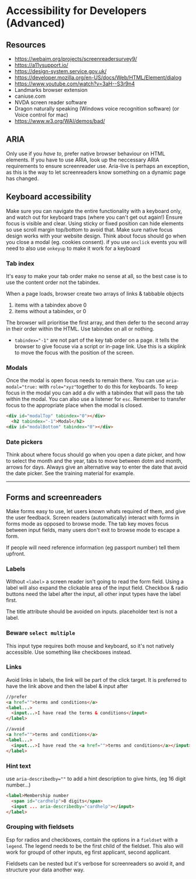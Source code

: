 # Accessibility for Developers (Advanced)

## Resources

- https://webaim.org/projects/screenreadersurvey9/
- https://a11ysupport.io/
- https://design-system.service.gov.uk/
- https://developer.mozilla.org/en-US/docs/Web/HTML/Element/dialog
- https://www.youtube.com/watch?v=3aH--S3r9n4
- Landmarks browser extension
- caniuse.com
- NVDA screen reader software
- Dragon naturally speaking (Windows voice recognition software) (or Voice control for mac)
- https://www.w3.org/WAI/demos/bad/


## ARIA

Only use if you _have to_, prefer native browser behaviour on HTML elements.  If you have to use ARIA, look up the neccessary ARIA requirements to ensure screenreader use. Aria-live is perhaps an exception, as this is the way to let screenreaders know something on a dynamic page has changed.

## Keyboard accessibility

Make sure you can navigate the entire functionality with a keyboard only, and watch out for keyboard traps (where you can't get out again!)
Ensure focus is visible and clear.  Using sticky or fixed position can hide elements so use scroll margin top/bottom to avoid that.
Make sure native focus design works with your website design.
Think about focus should go when you close a modal (eg. cookies consent).
if you use `onclick` events you will need to also use `onkeyup` to make it work for a keyboard

### Tab index

It's easy to make your tab order make no sense at all, so the best case is to use the content order not the tabindex.

When a page loads, browser create two arrays of links & tabbable objects

1. items with a tabindex above 0
2. items without a tabindex, or 0

The browser will prioritise the first array, and then defer to the second array in their order within the HTML. Use tabindex on all or nothing.

- `tabindex="-1"` are not part of the key tab order on a page. it tells the browser to give focuse via a script or in-page link. Use this is a skiplink to move the focus with the position of the screen.

### Modals

Once the modal is open focus needs to remain there.  You can use `aria-modal="true:` with `role="xyz"`together to do this for keyboards. To keep focus in the modal you can add a div with a tabindex that will pass the tab within the modal. You can also use a listener for `esc`.
Remember to transfer focus to the appropriate place when the modal is closed.

```html
<div id="modalTop" tabindex="0"></div>
  <h2 tabindex="-1">Modal</h2>
<div id="modalBottom" tabindex="0"></div>
```

### Date pickers

Think about where focus should go when you open a date picker, and how to select the month and the year, tabs to move between dotm and month, arrows for days.  Always give an alternative way to enter the date that avoid the date picker.
See the training material for example.

-----

## Forms and screenreaders

Make forms easy to use, let users known whats required of them, and give the user feedback.
Screen readers (automatically) interact with forms in forms mode as opposed to browse mode. The tab key moves focus between input fields, many users don't exit to browse mode to escape a form.

If people will need reference information (eg passport number) tell them upfront.

### Labels

Without `<label>` a screen reader isn't going to read the form field. Using a label will also expand the clickable area of the input field.
Checkbox & radio buttons need the label after the input, all other input types have the label first.

The title attribute should be avoided on inputs. placeholder text is not a label.

### Beware `select multiple`

This input type requires both mouse and keyboard, so it's not natively accessible. Use something like checkboxes instead.

### Links

Avoid links in labels, the link will be part of the click target. It is preferred to have the link above and then the label & input after

```html
//prefer 
<a href="">terms and conditions</a>
<label...>
  <input...>I have read the terms & conditions</input>
</label>

//avoid
<a href="">terms and conditions</a>
<label...>
  <input...>I have read the <a href="">terms and conditions</a></input>
</label>
```

### Hint text

use `aria-describedby=""` to add a hint description to give hints, (eg 16 digit number...)

```html
<label>Membership number
  <span id="cardhelp">8 digits</span>
  <input ... aria-describedby="cardhelp"></input>
</label>
```

### Grouping with fieldsets

Esp for radios and checkboxes, contain the options in a `fieldset` with a `legend`. The legend needs to be the first child of the fieldset. This also will work for groupd of other inputs, eg first applicant, second applicant.

Fieldsets can be nested but it's verbose for screenreaders so avoid it, and structure your data another way.
